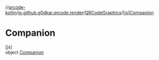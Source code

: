 //[qrcode-kotlin](../../../../index.md)/[io.github.g0dkar.qrcode.render](../../index.md)/[QRCodeGraphics](../index.md)/[[js]Companion](index.md)

# Companion

[js]\
object [Companion](index.md)
